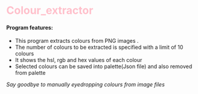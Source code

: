 # <span style="color: pink">Colour_extractor</span>

#### Program features:
* This program extracts colours from PNG images .
* The number of colours to be extracted is specified with a limit of 10 colours 
* It shows the hsl, rgb and hex values of each colour 
* Selected colours can be saved into palette(Json file) and also removed from palette

_Say goodbye to manually eyedropping colours from image files_
